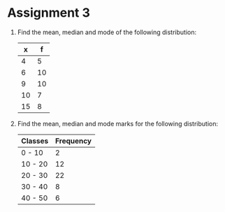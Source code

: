 # Assignment 3

1.  Find the mean, median and mode of the following distribution:


    | x | f |
    | --- | --- |
    | 4 | 5 |
    | 6 | 10 |
    | 9 | 10 |
    | 10 | 7 |
    | 15 | 8 |
2. Find the mean, median and mode marks for the following distribution:


    | Classes | Frequency |
    | --- | --- |
    | 0 - 10 | 2 |
    | 10 - 20 | 12 |
    | 20 - 30 | 22 |
    | 30 - 40 | 8 |
    | 40 - 50 | 6 |